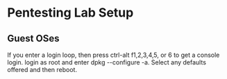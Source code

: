# Pentesting Lab Setup

## Guest OSes

If you enter a login loop, then press ctrl-alt f1,2,3,4,5, or 6 to get a console login. login as root and enter dpkg --configure -a. Select any defaults offered and then reboot.
